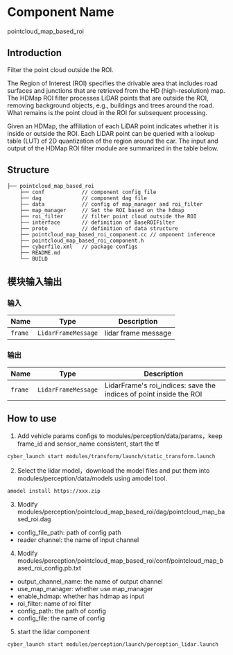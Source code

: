 # Component Name
pointcloud_map_based_roi

## Introduction
Filter the point cloud outside the ROI.

The Region of Interest (ROI) specifies the drivable area that includes road surfaces and junctions that are retrieved from the HD (high-resolution) map. The HDMap ROI filter processes LiDAR points that are outside the ROI, removing background objects, e.g., buildings and trees around the road. What remains is the point cloud in the ROI for subsequent processing.

Given an HDMap, the affiliation of each LiDAR point indicates whether it is inside or outside the ROI. Each LiDAR point can be queried with a lookup table (LUT) of 2D quantization of the region around the car. The input and output of the HDMap ROI filter module are summarized in the table below.

## Structure
```
├── pointcloud_map_based_roi
    ├── conf            // component config file
    ├── dag             // component dag file
    ├── data            // config of map_manager and roi_filter
    ├── map_manager     // Set the ROI based on the hdmap
    ├── roi_filter      // filter point cloud outside the ROI
    ├── interface       // definition of BaseROIFilter
    ├── proto           // definition of data structure
    ├── pointcloud_map_based_roi_component.cc // omponent inference
    ├── pointcloud_map_based_roi_component.h
    ├── cyberfile.xml   // package configs
    ├── README.md
    └── BUILD
```

## 模块输入输出

### 输入
| Name              | Type                            | Description          |
| ----------------- | ------------------------------- | -----------------    |
| `frame`           | `LidarFrameMessage`             | lidar frame message  |

### 输出
| Name              | Type                            | Description     |
| ----------------- | ------------------------------- | --------------- |
| `frame`           | `LidarFrameMessage`             | LidarFrame's roi_indices: save the indices of point inside the ROI |

## How to use
1. Add vehicle params configs to modules/perception/data/params，keep frame_id and sensor_name consistent, start the tf
```bash
cyber_launch start modules/transform/launch/static_transform.launch
```

2. Select the lidar model，download the model files and put them into modules/perception/data/models using amodel tool.
```bash
amodel install https://xxx.zip
```

3. Modify modules/perception/pointcloud_map_based_roi/dag/pointcloud_map_based_roi.dag
- config_file_path: path of config path
- reader channel: the name of input channel

4. Modify modules/perception/pointcloud_map_based_roi/conf/pointcloud_map_based_roi_config.pb.txt
- output_channel_name: the name of output channel
- use_map_manager: whether use map_manager
- enable_hdmap: whether has hdmap as input
- roi_filter: name of roi filter
- config_path: the path of config
- config_file: the name of config

5. start the lidar component
```bash
cyber_launch start modules/perception/launch/perception_lidar.launch
```